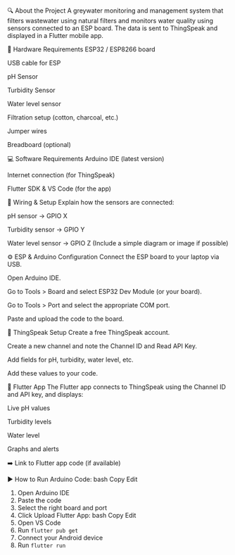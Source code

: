 🔍 About the Project
A greywater monitoring and management system that filters wastewater using natural filters and monitors water quality using sensors connected to an ESP board. The data is sent to ThingSpeak and displayed in a Flutter mobile app.

🔌 Hardware Requirements
ESP32 / ESP8266 board

USB cable for ESP

pH Sensor

Turbidity Sensor

Water level sensor

Filtration setup (cotton, charcoal, etc.)

Jumper wires

Breadboard (optional)

💻 Software Requirements
Arduino IDE (latest version)

Internet connection (for ThingSpeak)

Flutter SDK & VS Code (for the app)

🔧 Wiring & Setup
Explain how the sensors are connected:

pH sensor → GPIO X

Turbidity sensor → GPIO Y

Water level sensor → GPIO Z
(Include a simple diagram or image if possible)

⚙️ ESP & Arduino Configuration
Connect the ESP board to your laptop via USB.

Open Arduino IDE.

Go to Tools > Board and select ESP32 Dev Module (or your board).

Go to Tools > Port and select the appropriate COM port.

Paste and upload the code to the board.

📡 ThingSpeak Setup
Create a free ThingSpeak account.

Create a new channel and note the Channel ID and Read API Key.

Add fields for pH, turbidity, water level, etc.

Add these values to your code.

📱 Flutter App
The Flutter app connects to ThingSpeak using the Channel ID and API key, and displays:

Live pH values

Turbidity levels

Water level

Graphs and alerts

➡️ Link to Flutter app code (if available)

▶️ How to Run
Arduino Code:
bash
Copy
Edit
1. Open Arduino IDE
2. Paste the code
3. Select the right board and port
4. Click Upload
Flutter App:
bash
Copy
Edit
1. Open VS Code
2. Run `flutter pub get`
3. Connect your Android device
4. Run `flutter run`

